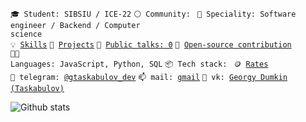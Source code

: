<code>🎓 Student: SIBSIU / ICE-22</code>
<code>⚪ Community: </code>
<code>👷 Speciality: Software engineer / Backend / Computer science</code><br>
<code>💡 [Skills](SKILLS.md)</code>
<code>🧻 [Projects](PROJECTS.md)</code>
<code>📢 [Public talks: 0](TALKS.md)</code>
<code>👀 [Open-source contribution](CONTRIBUTION.md)</code><br>
<code>🧑‍💻 Languages: JavaScript, Python, SQL</code>
<code>📦 Tech stack: </code>
<code>🪙 [Rates](RATES.md)</code><br>
<code>💬 telegram: [@gtaskabulov_dev](https://telegram.me/gtaskabulov_dev)</code>
<code>📫 mail: [gmail](mailto:taskabulov.dev@gmail.com)</code>
<code>🔵 vk: [Georgy Dumkin (Taskabulov)](https://vk.com/mariama4n)</code>


![Github stats](https://github-readme-stats.vercel.app/api?username=mariama4&show_icons=true&theme=dracula)
